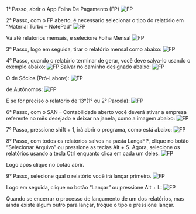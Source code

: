 1° Passo, abrir o App Folha De Pagamento (FP)
![FP](Imagens\1.png)

2° Passo, com o FP aberto, é necessario selecionar o tipo do relatório em “Material Turbo – NotePad”
![FP](Imagens\2.png)

Vá até relatorios mensais, e selecione Folha Mensal
![FP](Imagens\3.png)

3° Passo, logo em seguida, tirar o relatório mensal como abaixo:
![FP](Imagens\4.png)
 
4° Passo, quando o relatório terminar de gerar, você deve salva-lo usando o exemplo abaixo:
![FP](Imagens\5.png)
Salvar no caminho designado abaixo:
![FP](Imagens\6.png)

O de Sócios (Pró-Labore):
![FP](Imagens\7.png)

de Autônomos:
![FP](Imagens\8.png)

E se for preciso o relatorio de 13°(1° ou 2° Parcela):
![FP](Imagens\20.png)

6° Passo, com o SAN – Contabilidade aberto você deverá ativar a empresa referente no mês desejado e deixar na janela, como a imagem abaixo:
![FP](Imagens\9.png)

7° Passo, pressione shift + 1, irá abrir o programa, como está abaixo:
![FP](Imagens\10.png)

8° Passo, com todos os relatórios salvos na pasta LançaFP, clique no botão “Selecionar Arquivo” ou pressione as teclas Alt + S.
Agora, selecione os relatórios usando a tecla Ctrl enquanto clica em cada um deles.
![FP](Imagens\11.png)

Logo após clique no botão abrir.

9° Passo, selecione qual o relatório você irá lançar primeiro.
![FP](Imagens\12.png)

Logo em seguida, clique no botão “Lançar” ou pressione Alt + L:
![FP](Imagens\13.png)

Quando se encerrar o processo de lançamento de um dos relatórios, mas ainda existe algum outro para lançar, troque o tipo e pressione lançar.
